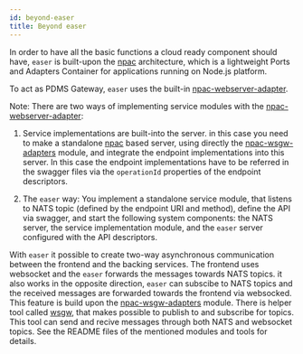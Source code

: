 ```yaml
---
id: beyond-easer
title: Beyond easer
---
```


In order to have all the basic functions a cloud ready component should have, `easer` is built-upon the [npac](https://www.npmjs.com/package/npac) architecture, which is a lightweight Ports and Adapters Container for applications running on Node.js platform.

To act as PDMS Gateway, `easer` uses the built-in [npac-webserver-adapter](https://www.npmjs.com/package/npac-webserver-adapter).

Note: There are two ways of implementing service modules with the [npac-webserver-adapter](https://www.npmjs.com/package/npac-webserver-adapter):

1. Service implementations are built-into the server. in this case you need to make a standalone [npac](https://www.npmjs.com/package/npac) based server, using directly the [npac-wsgw-adapters](https://www.npmjs.com/package/npac-wsgw-adapters) module, and integrate the endpoint implementations into this server. In this case the endpoint implementations have to be referred in the swagger files via the `operationId` properties of the endpoint descriptors.

2. The `easer` way: You implement a standalone service module, that listens to NATS topic (defined by the endpoint URI and method), define the API via swagger, and start the following system components: the NATS server, the service implementation module, and the `easer` server configured with the API descriptors.

With `easer` it possible to create two-way asynchronous communication between the frontend and the backing services. The frontend uses websocket and the `easer` forwards the messages towards NATS topics. it also works in the opposite direction, `easer` can subscibe to NATS topics and the received messages are forwarded towards the frontend via websocked. This feature is build upon the [npac-wsgw-adapters](https://www.npmjs.com/package/npac-wsgw-adapters) module. There is helper tool called [wsgw](https://www.npmjs.com/package/wsgw), that makes possible to publish to and subscribe for topics. This tool can send and recive messages through both NATS and websocket topics. See the README files of the mentioned modules and tools for details.

